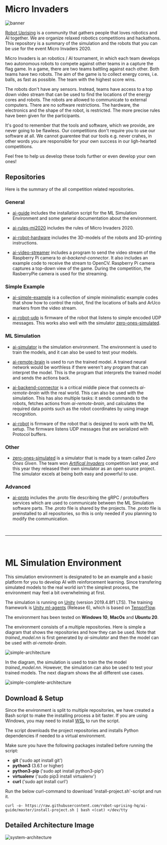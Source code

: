 # Micro Invaders

![banner](banner.png)

[Robot Uprising](https://robotuprising.fi/) is a community that gathers people that loves robotics and AI together. We are organize relaxed robotics competitions and hackathons. This repository is a summary of the simulation and the robots that you can be use for the event Micro Invaders 2020.

Micro Invaders is an robotics / AI tournament, in which each team develops two autonomous robots to compete against other teams in a capture the flag game. In a game, there are two teams battling against each other. Both teams have two robots. The aim of the game is to collect energy cores, i.e. balls, as fast as possible. The team with the highest score wins.

The robots don't have any sensors. Instead, teams have access to a top down video stream that can be used to find the locations of the energy cores and robots. The robots are allowed to communicate to external computers. There are no software restrictions. The hardware, the electronics and the shape of the robot, is restricted. The more precise rules have been given for the participants.

It's good to remember that the tools and software, which we provide, are never going to be flawless. Our competitions don't require you to use our software at all. We cannot guarentee that our tools e.g. never crahes, in other words you are responsible for your own success in our ligh-hearted competitions.

Feel free to help us develop these tools further or even develop your own ones!

## Repositories

Here is the summary of the all competition related repositories.

### General

- [ai-guide](https://github.com/robot-uprising-hq/ai-guide) includes the installation script for the ML Simulation Environment and some general documentation about the environment.

- [ai-rules-mi2020](https://github.com/robot-uprising-hq/ai-rules-mi2020) includes the rules of Micro Invaders 2020.

- [ai-robot-hardware](https://github.com/robot-uprising-hq/ai-robot-hardware) includes the 3D-models of the robots and 3D-printing instructions.

- [ai-video-streamer](https://github.com/robot-uprising-hq/ai-video-streamer) includes a program to send the video stream of the Raspberry Pi camera to _ai-backend-connector_. It also includes an example code to receive the stream to OpenCV. Raspberry Pi camera captures a top-down view of the game. During the competition, the RasberryPie camera is used for the streaming.

### Simple Example

- [ai-simple-example](https://github.com/robot-uprising-hq/ai-simple-example) is a collection of simple minimalistic example codes that show how to control the robot, find the locations of balls and ArUco markers from the video stream.

- [ai-robot-udp](https://github.com/robot-uprising-hq/ai-robot-udp) is firmware of the robot that listens to simple encoded UDP messages. This works also well with the simulator [zero-ones-simulated](https://github.com/zero-ones-given/zero-ones-simulated).

### ML Simulation

- [ai-simulator](https://github.com/robot-uprising-hq/ai-simulator) is the simulation environment. The environment is used to train the models, and it can also be used to test your models.

- [ai-remote-brain](https://github.com/robot-uprising-hq/ai-remote-brain) is used to run the trained model. A trained neural network would be worthless if there weren't any program that can interpret the model. This is the program that interprets the trained model and sends the actions back.

- [ai-backend-connector](https://github.com/robot-uprising-hq/ai-backend-connector) is a critical middle piece that connects _ai-remote-brain_ with the real world. This can also be used with the simulation. This has also multiple tasks: it sends commands to the robots, fetches actions from _ai-remote-brain_, and calculates the required data points such as the robot coordinates by using image recognition.

- [ai-robot](https://github.com/robot-uprising-hq/ai-robot) is firmware of the robot that is designed to work with the ML setup. The firmware listens UDP messages that are serialized with Protocol buffers.

### Other

- [zero-ones-simulated](https://github.com/zero-ones-given/zero-ones-simulated) is a simulator that is made by a team called _Zero Ones Given_. The team won [_Artifical Invaders_](https://www.twitch.tv/videos/497978829) competition last year, and this year they released their own simulator as an open source project. The simulator excels at being both easy and powerful to use.

### Advanced

- [ai-proto](https://github.com/robot-uprising-hq/ai-proto) includes the .proto file describing the gRPC / protobuffers services which are used to communicate between the ML Simulation software parts. The _.proto_ file is shared by the projects. The _.proto_ file is preinstalled to all repositories, so this is only needed if you planning to modify the communication.

<br/>

---

<br/>

# ML Simulation Environment

This simulation environment is designated to be an example and a basic platform for you to develop AI with reinforcement learning. Since transfering simulated models to the real world isn't the simplest process, the environment may feel a bit overwhelming at first.

The simulation is running on [Unity](https://unity.com/) (version 2019.4.8f1 LTS). The training framework is [Unity ml-agents](https://github.com/Unity-Technologies/ml-agents) (Release 6), which is based on [TensorFlow](https://www.tensorflow.org/).

The environment has been tested on **Windows 10**, **MacOs** and **Ubuntu 20**.

The environment consists of a multiple repositories. Here is simple a diagram that shows the repositories and how they can be used. Note that _trained_model.nn_ is first generated by _ai-simulator_ and then the model can be used with _ai-remote-brain_.

![simple-architecture](simple-architecture.png)

In the diagram, the simulation is used to train the the model _trained_model.nn_. However, the simulation can also be used to test your trained models. The next diagram shows the all different use cases.

![simple-complete-architecture](simple-complete-architecture.png)

## Download & Setup

Since the environment is split to multiple repositories, we have created a Bash script to make the installing process a bit faster. If you are using Windows, you may need to install [WSL](https://docs.microsoft.com/en-us/windows/wsl/install-win10) to run the script.

The script downloads the project repositories and installs Python dependencies if needed to a virtual environment.

Make sure you have the following packages installed before running the script:

- **git** ('sudo apt install git')
- **python3** (3.6.1 or higher)
- **python3-pip** ('sudo apt install python3-pip')
- **virtualenv** ('sudo pip3 install virtualenv')
- **curl** ('sudo apt install curl')

Run the below curl-command to download 'install-project.sh'-script and run it.

`curl -o- https://raw.githubusercontent.com/robot-uprising-hq/ai-guide/master/install-project.sh | bash <(cat) </dev/tty`

## Detailed Architecture Image

![system-architecture](system-architecture.png)
